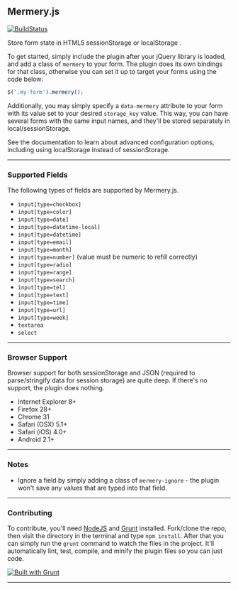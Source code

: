 ## Mermery.js


[![BuildStatus](https://api.travis-ci.org/ticketbis/MermeryJS.svg?branch=gh-pages)](https://travis-ci.org/ticketbis/MermeryJS)

Store form state in HTML5 sessionStorage or localStorage .

To get started, simply include the plugin after your jQuery library is loaded, and add a class of `mermery` to your form. The plugin does its own bindings for that class, otherwise you can set it up to target your forms using the code below:

```js
$('.my-form').mermery();
```

Additionally, you may simply specify a `data-mermery` attribute to your form with its value set to your desired `storage_key` value. This way, you can have several forms with the same input names, and they'll be stored separately in local/sessionStorage.

See the documentation to learn about advanced configuration options, including using localStorage instead of sessionStorage.

*****

### Supported Fields

The following types of fields are supported by Mermery.js.

- `input[type=checkbox]`
- `input[type=color]`
- `input[type=date]`
- `input[type=datetime-local]`
- `input[type=datetime]`
- `input[type=email]`
- `input[type=month]`
- `input[type=number]` (value must be numeric to refill correctly)
- `input[type=radio]`
- `input[type=range]`
- `input[type=search]`
- `input[type=tel]`
- `input[type=text]`
- `input[type=time]`
- `input[type=url]`
- `input[type=week]`
- `textarea`
- `select`

*****

### Browser Support

Browser support for both sessionStorage and JSON (required to parse/stringify data for session storage) are quite deep. If there's no support, the plugin does nothing.

- Internet Explorer 8+
- Firefox 28+
- Chrome 31
- Safari (OSX) 5.1+
- Safari (iOS) 4.0+
- Android 2.1+

*****

### Notes

- Ignore a field by simply adding a class of `mermery-ignore` - the plugin won't save any values that are typed into that field.


*****

### Contributing

To contribute, you'll need [NodeJS](http://nodejs.org/) and [Grunt](http://gruntjs.com/) installed. Fork/clone the repo, then visit the directory in the terminal and type `npm install`. After that you can simply run the `grunt` command to watch the files in the project. It'll automatically lint, test, compile, and minify the plugin files so you can just code.

[![Built with Grunt](https://cdn.gruntjs.com/builtwith.png)](http://gruntjs.com/)

*****
